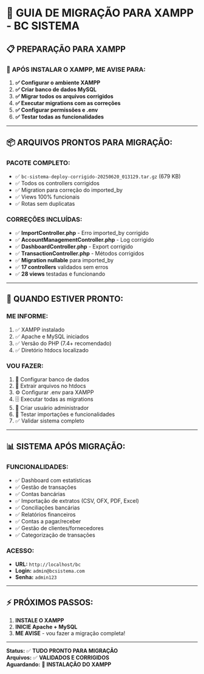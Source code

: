 # 🚀 GUIA DE MIGRAÇÃO PARA XAMPP - BC SISTEMA

## 📋 PREPARAÇÃO PARA XAMPP

### 🔧 **APÓS INSTALAR O XAMPP, ME AVISE PARA:**

1. **✅ Configurar o ambiente XAMPP**
2. **✅ Criar banco de dados MySQL**
3. **✅ Migrar todos os arquivos corrigidos**
4. **✅ Executar migrations com as correções**
5. **✅ Configurar permissões e .env**
6. **✅ Testar todas as funcionalidades**

---

## 📦 **ARQUIVOS PRONTOS PARA MIGRAÇÃO:**

### **PACOTE COMPLETO:**
- ✅ `bc-sistema-deploy-corrigido-20250620_013129.tar.gz` (679 KB)
- ✅ Todos os controllers corrigidos
- ✅ Migration para correção do imported_by
- ✅ Views 100% funcionais
- ✅ Rotas sem duplicatas

### **CORREÇÕES INCLUÍDAS:**
- ✅ **ImportController.php** - Erro imported_by corrigido
- ✅ **AccountManagementController.php** - Log corrigido
- ✅ **DashboardController.php** - Export corrigido
- ✅ **TransactionController.php** - Métodos corrigidos
- ✅ **Migration nullable** para imported_by
- ✅ **17 controllers** validados sem erros
- ✅ **28 views** testadas e funcionando

---

## 🎯 **QUANDO ESTIVER PRONTO:**

### **ME INFORME:**
1. ✅ XAMPP instalado
2. ✅ Apache e MySQL iniciados
3. ✅ Versão do PHP (7.4+ recomendado)
4. ✅ Diretório htdocs localizado

### **VOU FAZER:**
1. 🔧 Configurar banco de dados
2. 📁 Extrair arquivos no htdocs
3. ⚙️ Configurar .env para XAMPP
4. 🗄️ Executar todas as migrations
5. 👤 Criar usuário administrador
6. 🧪 Testar importações e funcionalidades
7. ✅ Validar sistema completo

---

## 📊 **SISTEMA APÓS MIGRAÇÃO:**

### **FUNCIONALIDADES:**
- ✅ Dashboard com estatísticas
- ✅ Gestão de transações
- ✅ Contas bancárias
- ✅ Importação de extratos (CSV, OFX, PDF, Excel)
- ✅ Conciliações bancárias
- ✅ Relatórios financeiros
- ✅ Contas a pagar/receber
- ✅ Gestão de clientes/fornecedores
- ✅ Categorização de transações

### **ACESSO:**
- **URL:** `http://localhost/bc`
- **Login:** `admin@bcsistema.com`
- **Senha:** `admin123`

---

## ⚡ **PRÓXIMOS PASSOS:**

1. **INSTALE O XAMPP**
2. **INICIE Apache + MySQL**
3. **ME AVISE** - vou fazer a migração completa!

---

**Status:** ✅ **TUDO PRONTO PARA MIGRAÇÃO**  
**Arquivos:** ✅ **VALIDADOS E CORRIGIDOS**  
**Aguardando:** 🔄 **INSTALAÇÃO DO XAMPP**
